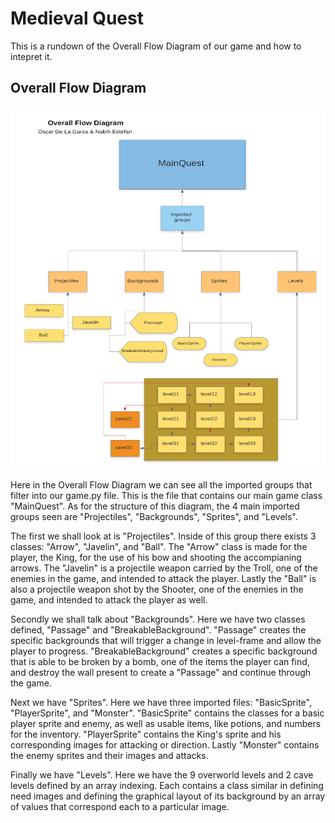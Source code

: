 # Medieval Quest

This is a rundown of the Overall Flow Diagram of our game and how to intepret it.

## Overall Flow Diagram
![Alt](Overall_Flow_Diagram_1.png "Overall Flow Diagram")

Here in the Overall Flow Diagram we can see all the imported groups that filter into our game.py file. This is the file that contains our main game class "MainQuest". As for the structure of this diagram, the 4 main imported groups seen are "Projectiles", "Backgrounds", "Sprites", and "Levels".

The first we shall look at is "Projectiles". Inside of this group there exists 3 classes: "Arrow", "Javelin", and "Ball".
The "Arrow" class is made for the player, the King, for the use of his bow and shooting the accompianing arrows. The 
"Javelin" is a projectile weapon carried by the Troll, one of the enemies in the game, and intended to attack the player. Lastly the "Ball" is also a projectile weapon shot by the Shooter, one of the enemies in the game, and intended to attack the player as well.

Secondly we shall talk about "Backgrounds". Here we have two classes defined, "Passage" and "BreakableBackground". "Passage" creates the specific backgrounds that will trigger a change in level-frame and allow the player to progress. "BreakableBackground" creates a specific background that is able to be broken by a bomb, one of the items the player can find, and destroy the wall present to create a "Passage" and continue through the game.

Next we have "Sprites". Here we have three imported files: "BasicSprite", "PlayerSprite", and "Monster". "BasicSprite" contains the classes for a basic player sprite and enemy, as well as usable items, like potions, and numbers for the inventory. "PlayerSprite" contains the King's sprite and his corresponding images for attacking or direction. Lastly "Monster" contains the enemy sprites and their images and attacks.

Finally we have "Levels". Here we have the 9 overworld levels and 2 cave levels defined by an array indexing. Each contains a class similar in defining need images and defining the graphical layout of its background by an array of values that correspond each to a particular image.
